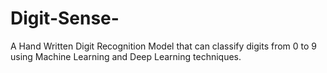 # Digit-Sense-
A Hand Written Digit Recognition Model that can classify digits from 0 to 9 using Machine Learning and Deep Learning techniques.

